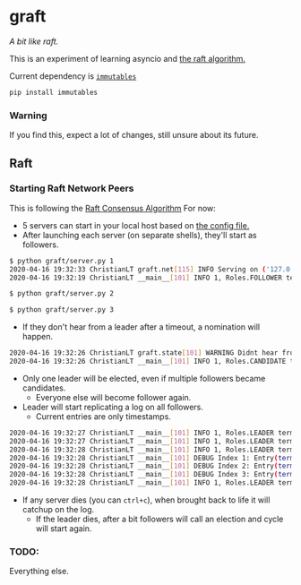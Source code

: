 # graft
*A bit like raft.*

This is an experiment of learning asyncio and [the raft algorithm.](https://raft.github.io/)

Current dependency is [`immutables`](https://github.com/MagicStack/immutables)
```bash
pip install immutables
```
### Warning
If you find this, expect a lot of changes, still unsure about its future.

## Raft
### Starting Raft Network Peers
This is following the [Raft Consensus Algorithm](https://raft.github.io/)
For now:
- 5 servers can start in your local host based on [the config file.](graft/config.py)
- After launching each server (on separate shells), they'll start as followers.
```bash
$ python graft/server.py 1
2020-04-16 19:32:33 ChristianLT graft.net[115] INFO Serving on ('127.0.0.1', 15000)
2020-04-16 19:32:19 ChristianLT __main__[101] INFO 1, Roles.FOLLOWER term: 0, size=0
```
```bash
$ python graft/server.py 2
```
```bash
$ python graft/server.py 3
```
- If they don't hear from a leader after a timeout, a nomination will happen.
```bash
2020-04-16 19:32:26 ChristianLT graft.state[101] WARNING Didnt hear from leader. Calling an election
2020-04-16 19:32:26 ChristianLT __main__[101] INFO 1, Roles.CANDIDATE term: 1, size=0
```
- Only one leader will be elected, even if multiple followers became candidates.
    - Everyone else will become follower again.
- Leader will start replicating a log on all followers.
    - Current entries are only timestamps.
```bash
2020-04-16 19:32:27 ChristianLT __main__[101] INFO 1, Roles.LEADER term: 1, size=1
2020-04-16 19:32:27 ChristianLT __main__[101] INFO 1, Roles.LEADER term: 1, size=2
2020-04-16 19:32:28 ChristianLT __main__[101] INFO 1, Roles.LEADER term: 1, size=3
2020-04-16 19:32:28 ChristianLT __main__[101] DEBUG Index 1: Entry(term=1, item=datetime.datetime(2020, 4, 16, 19, 32, 27, 171511))
2020-04-16 19:32:28 ChristianLT __main__[101] DEBUG Index 2: Entry(term=1, item=datetime.datetime(2020, 4, 16, 19, 32, 27, 674029))
2020-04-16 19:32:28 ChristianLT __main__[101] DEBUG Index 3: Entry(term=1, item=datetime.datetime(2020, 4, 16, 19, 32, 28, 176315))
2020-04-16 19:32:28 ChristianLT __main__[101] INFO 1, Roles.LEADER term: 1, size=4
```
- If any server dies (you can `ctrl+c`), when brought back to life it will catchup on the log.
    - If the leader dies, after a bit followers will call an election and cycle will start again.

### TODO:
Everything else.
